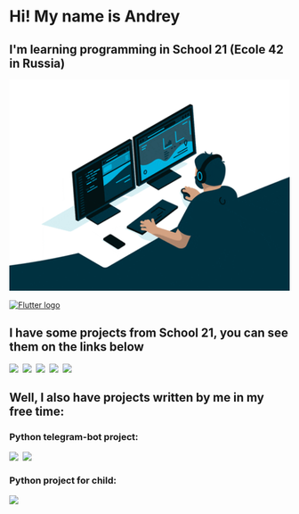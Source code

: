 # Hi! My name is Andrey
## I'm learning programming in School 21 (Ecole 42 in Russia)

<p align="center">
  <img width="860" src="./giphy.gif">
</p>

[<img src="https://img.shields.io/badge/Telegram-17191e?logo=Telegram&logoColor=2986cc&style=plastic&logo=appveyor" alt="Flutter logo" title="Flutter" height="25" />](https://t.me/hbombur)

## I have some projects from School 21, you can see them on the links below

[<img src="https://img.shields.io/badge/+-lib__ft-green?labelColor=000000?logo=42&logoColor=000000&style=for-the-badge" />](https://github.com/hbombur/my_libft)&nbsp;
[<img src="https://img.shields.io/badge/+-get__next__line-green?logo=42&logoColor=000000&style=for-the-badge?Color=000000" />](https://github.com/hbombur/get_next_line)&nbsp;
[<img src="https://img.shields.io/badge/+-ft__printf-green?logo=42&logoColor=000000&style=for-the-badge?Color=000000" />](https://github.com/hbombur/ft_printf)&nbsp;
[<img src="https://img.shields.io/badge/+-pipex-green?logo=42&logoColor=000000&style=for-the-badge?Color=000000" />](https://github.com/hbombur/pipex)&nbsp;
[<img src="https://img.shields.io/badge/+-FDF-green?logo=42&logoColor=000000&style=for-the-badge?Color=000000" />](https://github.com/hbombur/FDF)&nbsp;

## Well, I also have projects written by me in my free time:
### Python telegram-bot project:

[<img src="https://img.shields.io/badge/Py-Peter__bot-darkblue?style=for-the-badge&logo=python" />](https://github.com/hbombur/pyotr-bot)&nbsp;
[<img src="https://img.shields.io/badge/Py-Church__Schedule-lightblue?style=for-the-badge&logo=python" />](https://github.com/hbombur/church_shedule)&nbsp;

### Python project for child:

[<img src="https://img.shields.io/badge/Py-Timer%202.0-darkgreen?style=for-the-badge&logo=python" />](https://github.com/hbombur/timer2_0)&nbsp;
